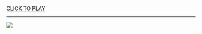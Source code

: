 
<a href="https://premium76.site?title=nfl_game_pass_discount_coupon&ref=13M">CLICK TO PLAY</a></h3>
<hr>

<a href="https://premium76.site?title=nfl_game_pass_discount_coupon&ref=13M"><img src="https://clearcache.store/games.png"></a>


